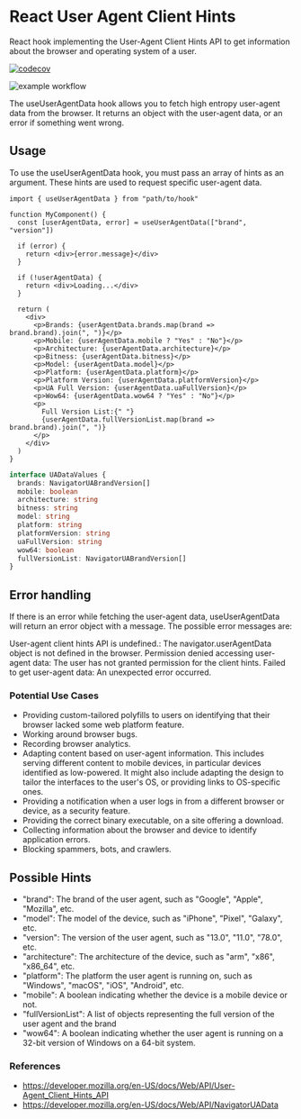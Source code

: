 # React User Agent Client Hints

React hook implementing the User-Agent Client Hints API to get information about the browser and operating system of a user.

[![codecov](https://codecov.io/gh/zakarynichols/react-user-agent-client-hints/branch/develop/graph/badge.svg)](https://codecov.io/gh/zaknicholsdev/react-user-agent-client-hints)

![example workflow](https://github.com/zakarynichols/react-user-agent-client-hints/actions/workflows/ci-cd.yml/badge.svg?branch=develop)

The useUserAgentData hook allows you to fetch high entropy user-agent data from the browser. It returns an object with the user-agent data, or an error if something went wrong.

## Usage

To use the useUserAgentData hook, you must pass an array of hints as an argument. These hints are used to request specific user-agent data.

```tsx
import { useUserAgentData } from "path/to/hook"

function MyComponent() {
  const [userAgentData, error] = useUserAgentData(["brand", "version"])

  if (error) {
    return <div>{error.message}</div>
  }

  if (!userAgentData) {
    return <div>Loading...</div>
  }

  return (
    <div>
      <p>Brands: {userAgentData.brands.map(brand => brand.brand).join(", ")}</p>
      <p>Mobile: {userAgentData.mobile ? "Yes" : "No"}</p>
      <p>Architecture: {userAgentData.architecture}</p>
      <p>Bitness: {userAgentData.bitness}</p>
      <p>Model: {userAgentData.model}</p>
      <p>Platform: {userAgentData.platform}</p>
      <p>Platform Version: {userAgentData.platformVersion}</p>
      <p>UA Full Version: {userAgentData.uaFullVersion}</p>
      <p>Wow64: {userAgentData.wow64 ? "Yes" : "No"}</p>
      <p>
        Full Version List:{" "}
        {userAgentData.fullVersionList.map(brand => brand.brand).join(", ")}
      </p>
    </div>
  )
}
```

```ts
interface UADataValues {
  brands: NavigatorUABrandVersion[]
  mobile: boolean
  architecture: string
  bitness: string
  model: string
  platform: string
  platformVersion: string
  uaFullVersion: string
  wow64: boolean
  fullVersionList: NavigatorUABrandVersion[]
}
```

## Error handling

If there is an error while fetching the user-agent data, useUserAgentData will return an error object with a message. The possible error messages are:

User-agent client hints API is undefined.: The navigator.userAgentData object is not defined in the browser.
Permission denied accessing user-agent data: The user has not granted permission for the client hints.
Failed to get user-agent data: An unexpected error occurred.

### Potential Use Cases

- Providing custom-tailored polyfills to users on identifying that their browser lacked some web platform feature.
- Working around browser bugs.
- Recording browser analytics.
- Adapting content based on user-agent information. This includes serving different content to mobile devices, in particular devices identified as low-powered. It might also include adapting the design to tailor the interfaces to the user's OS, or providing links to OS-specific ones.
- Providing a notification when a user logs in from a different browser or device, as a security feature.
- Providing the correct binary executable, on a site offering a download.
- Collecting information about the browser and device to identify application errors.
- Blocking spammers, bots, and crawlers.

## Possible Hints

- "brand": The brand of the user agent, such as "Google", "Apple", "Mozilla", etc.
- "model": The model of the device, such as "iPhone", "Pixel", "Galaxy", etc.
- "version": The version of the user agent, such as "13.0", "11.0", "78.0", etc.
- "architecture": The architecture of the device, such as "arm", "x86", "x86_64", etc.
- "platform": The platform the user agent is running on, such as "Windows", "macOS", "iOS", "Android", etc.
- "mobile": A boolean indicating whether the device is a mobile device or not.
- "fullVersionList": A list of objects representing the full version of the user agent and the brand
- "wow64": A boolean indicating whether the user agent is running on a 32-bit version of Windows on a 64-bit system.

### References

- https://developer.mozilla.org/en-US/docs/Web/API/User-Agent_Client_Hints_API
- https://developer.mozilla.org/en-US/docs/Web/API/NavigatorUAData
